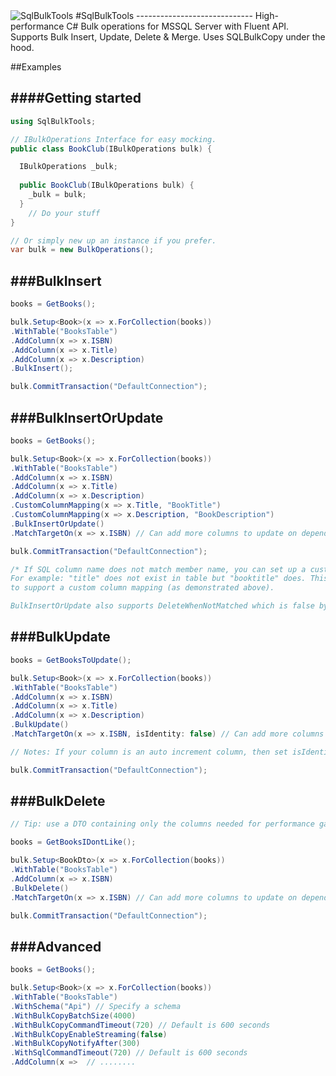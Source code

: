 <img src="http://gregnz.com/images/SqlBulkTools/icon-large.png" alt="SqlBulkTools"> 
#SqlBulkTools
-----------------------------
High-performance C# Bulk operations for MSSQL Server with Fluent API. Supports Bulk Insert, Update, Delete & Merge. Uses SQLBulkCopy under the hood. 

##Examples

####Getting started
-----------------------------
```c#
using SqlBulkTools;

// IBulkOperations Interface for easy mocking.
public class BookClub(IBulkOperations bulk) {

  IBulkOperations _bulk;
  
  public BookClub(IBulkOperations bulk) {
    _bulk = bulk;
  }
    // Do your stuff
}

// Or simply new up an instance if you prefer.
var bulk = new BulkOperations();
```
###BulkInsert
---------------
```c#
books = GetBooks();

bulk.Setup<Book>(x => x.ForCollection(books))
.WithTable("BooksTable")
.AddColumn(x => x.ISBN)
.AddColumn(x => x.Title)
.AddColumn(x => x.Description)
.BulkInsert();

bulk.CommitTransaction("DefaultConnection");
```
###BulkInsertOrUpdate
---------------
```c#
books = GetBooks();

bulk.Setup<Book>(x => x.ForCollection(books))
.WithTable("BooksTable")
.AddColumn(x => x.ISBN)
.AddColumn(x => x.Title)
.AddColumn(x => x.Description)
.CustomColumnMapping(x => x.Title, "BookTitle")
.CustomColumnMapping(x => x.Description, "BookDescription")
.BulkInsertOrUpdate()
.MatchTargetOn(x => x.ISBN) // Can add more columns to update on depending on your business rules.

bulk.CommitTransaction("DefaultConnection");

/* If SQL column name does not match member name, you can set up a custom mapping. 
For example: "title" does not exist in table but "booktitle" does. This is a use case
to support a custom column mapping (as demonstrated above). 

BulkInsertOrUpdate also supports DeleteWhenNotMatched which is false by default. Use at your own risk.*/
```
###BulkUpdate
---------------
```c#
books = GetBooksToUpdate();

bulk.Setup<Book>(x => x.ForCollection(books))
.WithTable("BooksTable")
.AddColumn(x => x.ISBN)
.AddColumn(x => x.Title)
.AddColumn(x => x.Description)
.BulkUpdate()
.MatchTargetOn(x => x.ISBN, isIdentity: false) // Can add more columns to update on depending on your business rules.

// Notes: If your column is an auto increment column, then set isIdentity to true. 

bulk.CommitTransaction("DefaultConnection");
```
###BulkDelete
---------------
```c#
// Tip: use a DTO containing only the columns needed for performance gains.

books = GetBooksIDontLike();

bulk.Setup<BookDto>(x => x.ForCollection(books))
.WithTable("BooksTable")
.AddColumn(x => x.ISBN)
.BulkDelete()
.MatchTargetOn(x => x.ISBN) // Can add more columns to update on depending on your business rules.

bulk.CommitTransaction("DefaultConnection");
```
###Advanced
---------------
```c#
books = GetBooks();

bulk.Setup<Book>(x => x.ForCollection(books))
.WithTable("BooksTable")
.WithSchema("Api") // Specify a schema 
.WithBulkCopyBatchSize(4000)
.WithBulkCopyCommandTimeout(720) // Default is 600 seconds
.WithBulkCopyEnableStreaming(false)
.WithBulkCopyNotifyAfter(300)
.WithSqlCommandTimeout(720) // Default is 600 seconds
.AddColumn(x =>  // ........
```
